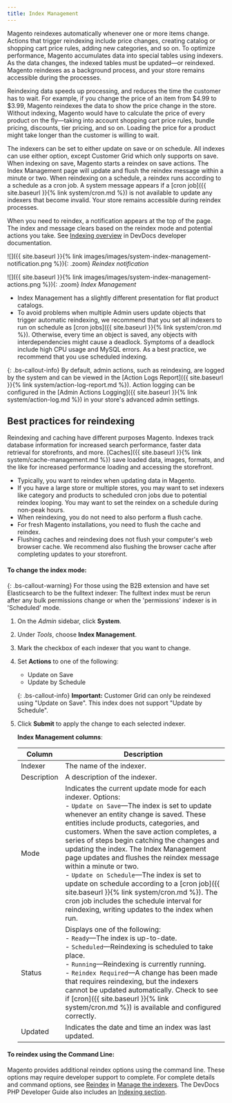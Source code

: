 ```yaml
---
title: Index Management
---
```


Magento reindexes automatically whenever one or more items change. Actions that trigger reindexing include price changes, creating catalog or shopping cart price rules, adding new categories, and so on. To optimize performance, Magento accumulates data into special tables using indexers. As the data changes, the indexed tables must be updated—or reindexed. Magento reindexes as a background process, and your store remains accessible during the processes.

Reindexing data speeds up processing, and reduces the time the customer has to wait. For example, if you change the price of an item from $4.99 to $3.99, Magento reindexes the data to show the price change in the store. Without indexing, Magento would have to calculate the price of every product on the fly—taking into account shopping cart price rules, bundle pricing, discounts, tier pricing, and so on. Loading the price for a product might take longer than the customer is willing to wait.

The indexers can be set to either update on save or on schedule. All indexes can use either option, except Customer Grid which only supports on save. When indexing on save, Magento starts a reindex on save actions. The Index Management page will update and flush the reindex message within a minute or two. When reindexing on a schedule, a reindex runs according to a schedule as a cron job. A system message appears if a [cron job]({{ site.baseurl }}{% link system/cron.md %}) is not available to update any indexers that become invalid. Your store remains accessible during reindex processes.

When you need to reindex, a notification appears at the top of the page. The index and message clears based on the reindex mode and potential actions you take. See [Indexing overview][1] in DevDocs developer documentation.

![]({{ site.baseurl }}{% link images/images/system-index-management-notification.png %}){: .zoom}
_Reindex notification_

![]({{ site.baseurl }}{% link images/images/system-index-management-actions.png %}){: .zoom}
_Index Management_

-   Index Management has a slightly different presentation for flat product catalogs.
-   To avoid problems when multiple Admin users update objects that trigger automatic reindexing, we recommend that you set all indexers to run on schedule as [cron jobs]({{ site.baseurl }}{% link system/cron.md %}). Otherwise, every time an object is saved, any objects with interdependencies might cause a deadlock. Symptoms of a deadlock include high CPU usage and MySQL errors. As a best practice, we recommend that you use scheduled indexing.

<!--{% if "Default.EE-B2B" contains site.edition %}-->
{: .bs-callout-info}
By default, admin actions, such as reindexing, are logged by the system and can be viewed in the [Action Logs Report]({{ site.baseurl }}{% link system/action-log-report.md %}). Action logging can be configured in the [Admin Actions Logging]({{ site.baseurl }}{% link system/action-log.md %}) in your store's advanced admin settings.

<!--{% endif %}-->
## Best practices for reindexing

Reindexing and caching have different purposes Magento. Indexes track database information for increased search performance, faster data retrieval for storefronts, and more. [Caches]({{ site.baseurl }}{% link system/cache-management.md %}) save loaded data, images, formats, and the like for increased performance loading and accessing the storefront.

-  Typically, you want to reindex when updating data in Magento.
-  If you have a large store or multiple stores, you may want to set indexers like category and products to scheduled cron jobs due to potential reindex looping. You may want to set the reindex on a schedule during non-peak hours.
-  When reindexing, you do not need to also perform a flush cache.
-  For fresh Magento installations, you need to flush the cache and reindex.
-  Flushing caches and reindexing does not flush your computer's web browser cache. We recommend also flushing the browser cache after completing updates to your storefront.

#### To change the index mode:

{: .bs-callout-warning}
For those using the B2B extension and have set Elasticsearch to be the fulltext indexer: The fulltext index must be rerun after any bulk permissions change or when the 'permissions' indexer is in 'Scheduled' mode.

1.  On the _Admin_ sidebar, click **System**.

1.  Under _Tools_, choose **Index Management**.

1.  Mark the checkbox of each indexer that you want to change.

1.  Set **Actions** to one of the following:

    * Update on Save
    * Update by Schedule

    {: .bs-callout-info}
    **Important:** 
    Customer Grid can only be reindexed using "Update on Save". This index does not support "Update by Schedule".

1.  Click **Submit** to apply the change to each selected indexer.

    **Index Management columns**:

    Column | Description
    ------ | -----------
    Indexer | The name of the indexer.
    Description | A description of the indexer.
    Mode | Indicates the current update mode for each indexer. Options:<br>-  `Update on Save`—The index is set to update whenever an entity change is saved. These entities include products, categories, and customers. When the save action completes, a series of steps begin catching the changes and updating the index. The Index Management page updates and flushes the reindex message within a minute or two.<br>-  `Update on Schedule`—The index is set to update on schedule according to a [cron job]({{ site.baseurl }}{% link system/cron.md %}). The cron job includes the schedule interval for reindexing, writing updates to the index when run.
    Status | Displays one of the following:<br>-  `Ready`—The index is up-to-date.<br>-  `Scheduled`—Reindexing is scheduled to take place.<br>-  `Running`—Reindexing is currently running.<br>-  `Reindex Required`—A change has been made that requires reindexing, but the indexers cannot be updated automatically. Check to see if [cron]({{ site.baseurl }}{% link system/cron.md %}) is available and configured correctly.
    Updated | Indicates the date and time an index was last updated.

#### To reindex using the Command Line:

Magento provides additional reindex options using the command line. These options may require developer support to complete. For complete details and command options, see [Reindex][2] in [Manage the indexers][3]. The DevDocs PHP Developer Guide also includes an [Indexing section][4].

[1]: http://devdocs.magento.com/guides/v2.3/extension-dev-guide/indexing.html
[2]: https://devdocs.magento.com/guides/v2.3/config-guide/cli/config-cli-subcommands-index.html#config-cli-subcommands-index-reindex
[3]: https://devdocs.magento.com/guides/v2.3/config-guide/cli/config-cli-subcommands-index.html
[4]: https://devdocs.magento.com/guides/v2.3/extension-dev-guide/indexing.html
